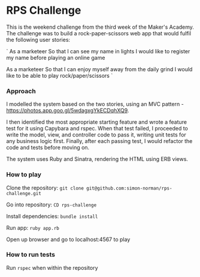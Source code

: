 # RPS Challenge

This is the weekend challenge from the third week of the Maker's Academy. The challenge was to build a rock-paper-scissors web app that would fulfil the following user stories:

`
As a marketeer
So that I can see my name in lights
I would like to register my name before playing an online game

As a marketeer
So that I can enjoy myself away from the daily grind
I would like to be able to play rock/paper/scissors
`

### Approach

I modelled the system based on the two stories, using an MVC pattern - https://photos.app.goo.gl/5wdagxgYkECDqhXQ9. 

I then identified the most appropriate starting feature and wrote a feature test for it using Capybara and rspec. When that test failed, I proceeded to write the model, view, and controller code to pass it, writing unit tests for any business logic first. Finally, after each passing test, I would refactor the code and tests before moving on. 

The system uses Ruby and Sinatra, rendering the HTML using ERB views. 

### How to play

Clone the repository: `git clone git@github.com:simon-norman/rps-challenge.git`

Go into repository: `CD rps-challenge`

Install dependencies: `bundle install`

Run app: `ruby app.rb`

Open up browser and go to localhost:4567 to play

### How to run tests

Run `rspec` when within the repository
